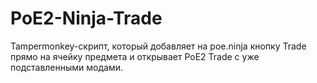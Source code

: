 # PoE2-Ninja-Trade
Tampermonkey-скрипт, который добавляет на poe.ninja кнопку Trade прямо на ячейку предмета и открывает PoE2 Trade с уже подставленными модами.
